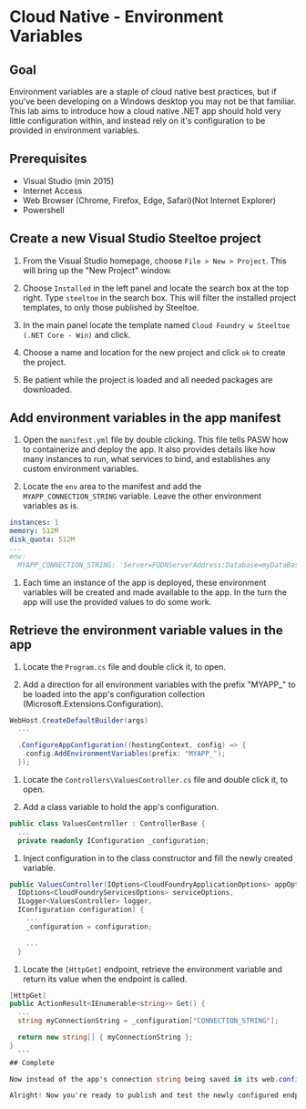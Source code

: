 # Cloud Native - Environment Variables

## Goal

Environment variables are a staple of cloud native best practices, but if you've been developing on a Windows desktop you may not be that familiar. This lab aims to introduce how a cloud native .NET app should hold very little configuration within, and instead rely on it's configuration to be provided in environment variables.

## Prerequisites

- Visual Studio (min 2015)
- Internet Access
- Web Browser (Chrome, Firefox, Edge, Safari)(Not Internet Explorer)
- Powershell

## Create a new Visual Studio Steeltoe project

1. From the Visual Studio homepage, choose `File > New > Project`. This will bring up the "New Project" window.

1. Choose `Installed` in the left panel and locate the search box at the top right. Type `steeltoe` in the search box. This will filter the installed project templates, to only those published by Steeltoe.

1. In the main panel locate the template named `Cloud Foundry w Steeltoe (.NET Core - Win)` and click.

1. Choose a name and location for the new project and click `ok` to create the project.

1. Be patient while the project is loaded and all needed packages are downloaded.

## Add environment variables in the app manifest

1. Open the `manifest.yml` file by double clicking. This file tells PASW how to containerize and deploy the app. It also provides details like how many instances to run, what services to bind, and establishes any custom environment variables.

1. Locate the `env` area to the manifest and add the `MYAPP_CONNECTION_STRING` variable. Leave the other environment variables as is.
  ```yml
  instances: 1
  memory: 512M
  disk_quota: 512M
  ...
  env:
    MYAPP_CONNECTION_STRING: 'Server=FQDNServerAddress;Database=myDataBase;User Id=myUsername;Password=myPassword;'
  ```

1. Each time an instance of the app is deployed, these environment variables will be created and made available to the app. In the turn the app will use the provided values to do some work.

## Retrieve the environment variable values in the app

1. Locate the `Program.cs` file and double click it, to open.

1. Add a direction for all environment variables with the prefix "MYAPP_" to be loaded into the app's configuration collection (Microsoft.Extensions.Configuration).
  ```cs
  WebHost.CreateDefaultBuilder(args)
    ...

    .ConfigureAppConfiguration((hostingContext, config) => {
      config.AddEnvironmentVariables(prefix: "MYAPP_");
    });
  ```

1. Locate the `Controllers\ValuesController.cs` file and double click it, to open.

1. Add a class variable to hold the app's configuration.
  ```cs
  public class ValuesController : ControllerBase {
    ...
    private readonly IConfiguration _configuration;
  ```

1. Inject configuration in to the class constructor and fill the newly created variable.
  ```cs
  public ValuesController(IOptions<CloudFoundryApplicationOptions> appOptions,
    IOptions<CloudFoundryServicesOptions> serviceOptions,
    ILogger<ValuesController> logger,
    IConfiguration configuration) {
      ...
      _configuration = configuration;

      ...
    }
  ```

1. Locate the `[HttpGet]` endpoint, retrieve the environment variable and return its value when the endpoint is called.
  ```cs
  [HttpGet]
  public ActionResult<IEnumerable<string>> Get() {
    ...
    string myConnectionString = _configuration["CONNECTION_STRING"];

    return new string[] { myConnectionString };
  }
    ```
## Complete

Now instead of the app's connection string being saved in its web.config or being hard coded in the app, it's being provided at run time. This opens quite a few cloud native "doors" for us. We can build the app once and move it through different spaces (or environments), each providing a different backing data store (in the form of a connection string).

Alright! Now you're ready to publish and test the newly configured endpoint.